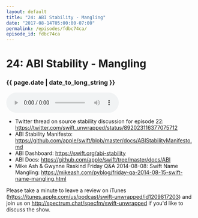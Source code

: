 ```yaml
---
layout: default
title: "24: ABI Stability - Mangling"
date: "2017-08-14T05:00:00-07:00"
permalink: /episodes/fdbc74ca/
episode_id: fdbc74ca
---
```


# 24: ABI Stability - Mangling

### {{ page.date | date_to_long_string }}

<audio controls><source src="/audio/fdbc74ca.mp3" type="audio/mpeg"></audio>
<br/>
* Twitter thread on source stability discussion for episode 22: https://twitter.com/swift_unwrapped/status/892023116377075712
* ABI Stability Manifesto: https://github.com/apple/swift/blob/master/docs/ABIStabilityManifesto.md
* ABI Dashboard: https://swift.org/abi-stability
* ABI Docs: https://github.com/apple/swift/tree/master/docs/ABI
* Mike Ash & Gwynne Raskind Friday Q&A 2014-08-08: Swift Name Mangling: https://mikeash.com/pyblog/friday-qa-2014-08-15-swift-name-mangling.html

Please take a minute to leave a review on iTunes (https://itunes.apple.com/us/podcast/swift-unwrapped/id1209817203) and join us on http://spectrum.chat/specfm/swift-unwrapped if you'd like to discuss the show.
